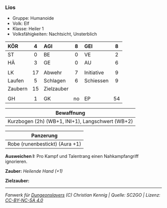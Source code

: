 ### Lios

- Gruppe: Humanoide
- Volk: Elf
- Klasse: Heiler 1
- Volksfähigkeiten: Nachtsicht, Unsterblich

| KÖR     |  4  | AGI        |  8  | GEI        |  8  |
| :------ | :-: | :--------- | :-: | :--------- | :-: |
| ST      |  0  | BE         |  0  | VE         |  2  |
| HÄ      |  3  | GE         |  0  | AU         |  6  |
|         |     |            |     |            |     |
| LK      | 17  | Abwehr     |  7  | Initiative |  9  |
| Laufen  |  5  | Schlagen   |  6  | Schiessen  |  9  |
| Zaubern | 15  | Zielzauber |     |            |     |
|         |     |            |     |            |     |
| GH      |  1  | GK         | no  | EP         | 54  |

|                    Bewaffnung                    |
| :----------------------------------------------: |
| Kurzbogen (2h) (WB+1, INI+1), Langschwert (WB+2) |

|           Panzerung            |
| :----------------------------: |
| Robe (runenbestickt) (Aura +1) |

**Ausweichen I:** Pro Kampf und Talentrang einen Nahkampfangriff ignorieren.

**Zauber:** _Heilende Hand (+1)_

**Zielzauber:**

---

_Fanwerk für [Dungeonslayers](https://www.dungeonslayers.net/) (C) Christian Kennig | Quelle: SC2GO | Lizenz: [CC-BY-NC-SA 4.0](https://creativecommons.org/licenses/by-nc-sa/4.0/deed.de)_
